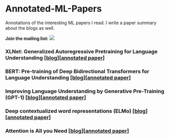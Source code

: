 # Annotated-ML-Papers
Annotations of the interesting ML papers I read. I write a paper summary about the blogs as well.

**Join the mailing list:**  [![](https://img.shields.io/badge/Mailing%20List-Mailchimp-blue)](http://eepurl.com/gOuacr)


### XLNet: Generalized Autoregressive Pretraining for Language Understanding \[[blog](https://shreyansh26.github.io/post/2021-05-16_generalized_autoregressive_pretraining_xlnet/)\]\[[annotated paper](https://github.com/shreyansh26/Annotated-ML-Papers/blob/main/XLNet.pdf)\]
### BERT: Pre-training of Deep Bidirectional Transformers for Language Understanding \[[blog](https://shreyansh26.github.io/post/2021-05-09_pretraining_deep_bidirectional_transformers_bert/)\]\[[annotated paper](https://github.com/shreyansh26/Annotated-ML-Papers/blob/main/BERT.pdf)\]
### Improving Language Understanding by Generative Pre-Training (GPT-1) \[[blog](https://shreyansh26.github.io/post/2021-05-02_language_understanding_generative_pretraining/)\]\[[annotated paper](https://github.com/shreyansh26/Annotated-ML-Papers/blob/main/GPT1.pdf)\]
### Deep contextualized word representations (ELMo) \[[blog](https://shreyansh26.github.io/post/2021-04-25_deep_contextualized_word_representations_elmo/)\]\[[annotated paper](https://github.com/shreyansh26/Annotated-ML-Papers/blob/main/ELMo.pdf)\]
### Attention is All you Need \[[blog](https://shreyansh26.github.io/post/2021-04-18_attention_is_all_you_need/)\]\[[annotated paper](https://github.com/shreyansh26/Annotated-ML-Papers/blob/main/Attention%20Is%20All%20You%20Need.pdf)\]
